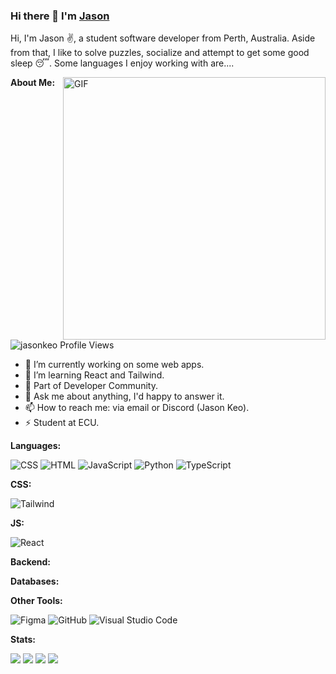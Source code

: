 ### Hi there 👋 I'm [Jason](https://jasonkeo.github.io/website/)

<!--
<img src="https://github-profile-trophy.vercel.app/?username=jasonkeo&theme=onedark&margin-w=15&margin-h=15&column=7&v=2" alt="jasonkeo" />
-->
Hi, I'm Jason ✌️, a student software developer from Perth, Australia. Aside from that, I like to solve puzzles, socialize and attempt to get some good sleep 😴. Some languages I enjoy working with are....

<img align="right" width=420px alt="GIF" src="https://64.media.tumblr.com/2dfcd3bc67a4aeeb7d40768fbee709a3/tumblr_mk10atCSi71r3ifxzo1_500.gifv" />


**About Me:**

<p align="left"> <img src="https://komarev.com/ghpvc/?username=jasonkeo&label=Profile%20views&color=0e75b6&style=flat" alt="jasonkeo Profile Views" /> </p>

- 🔭 I’m currently working on some web apps.
- 🌱 I’m learning React and Tailwind.
- 👯 Part of Developer Community.
- 💬 Ask me about anything, I'd happy to answer it.
- 📫 How to reach me: via email or Discord (Jason Keo).
- ⚡ Student at ECU.


**Languages:**


![CSS](https://img.shields.io/badge/-CSS-05122A?style=flat&logo=CSS3&logoColor=1572B6)
![HTML](https://img.shields.io/badge/-HTML-05122A?style=flat&logo=HTML5)
![JavaScript](https://img.shields.io/badge/-JavaScript-05122A?style=flat&logo=javascript)
![Python](https://img.shields.io/badge/-Python-05122A?style=flat&logo=python)
![TypeScript](https://img.shields.io/badge/-TypeScript-05122A?style=flat&logo=typescript)

**CSS:**

![Tailwind](https://img.shields.io/badge/-Tailwind-05122A?style=flat&logo=tailwindcss)

**JS:**

![React](https://img.shields.io/badge/-React-05122A?style=flat&logo=react)



**Backend:**



**Databases:**



**Other Tools:**


![Figma](https://img.shields.io/badge/-Figma-05122A?style=flat&logo=figma)
![GitHub](https://img.shields.io/badge/-GitHub-05122A?style=flat&logo=github)
![Visual Studio Code](https://img.shields.io/badge/-Visual%20Studio%20Code-05122A?style=flat&logo=visual-studio-code&logoColor=007ACC)

**Stats:**

![](https://github.com/jasonkeo/github-stats/blob/master/generated/overview.svg#gh-dark-mode-only)
![](https://github.com/jasonkeo/github-stats/blob/master/generated/overview.svg#gh-light-mode-only)
![](https://github.com/jasonkeo/github-stats/blob/master/generated/languages.svg#gh-dark-mode-only)
![](https://github.com/jasonkeo/github-stats/blob/master/generated/languages.svg#gh-light-mode-only)
